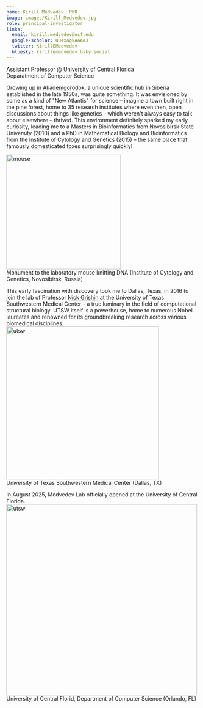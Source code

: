 ```yaml
---
name: Kirill Medvedev, PhD
image: images/Kirill_Medvedev.jpg
role: principal-investigator
links:
  email: kirill.medvedev@ucf.edu
  google-scholar: U84xagkAAAAJ
  twitter: KirillEMedvedev
  bluesky: kirillemedvedev.bsky.social
---
```


Assistant Professor @ University of Central Florida <br>
Deparatment of Computer Science <br>

Growing up in [Akademgorodok](https://en.wikipedia.org/wiki/Akademgorodok), a unique scientific hub in Siberia established in the late 1950s, was quite something. It was envisioned by some as a kind of "New Atlantis" for science – imagine a town built right in the pine forest, home to 35 research institutes where even then, open discussions about things like genetics – which weren't always easy to talk about elsewhere – thrived. This environment definitely sparked my early curiosity, leading me to a Masters in Bioinformatics from Novosibirsk State University (2010) and a PhD in Mathematical Biology and Bioinformatics from the Institute of Cytology and Genetics (2015) – the same place that famously domesticated foxes surprisingly quickly!<br>

<img width="300" alt="mouse" src="https://github.com/user-attachments/assets/d4032f5b-8ded-44c8-be91-26148bbe4477" /> <br>
Monument to the laboratory mouse knitting DNA (Institute of Cytology and Genetics, Novosibirsk, Russia) <br>

This early fascination with discovery took me to Dallas, Texas, in 2016 to join the lab of Professor [Nick Grishin](https://scholar.google.com/citations?hl=en&user=Ok6uF9kAAAAJ) at the University of Texas Southwestern Medical Center – a true luminary in the field of computational structural biology. UTSW itself is a powerhouse, home to numerous Nobel laureates and renowned for its groundbreaking research across various biomedical disciplines. <br>
<img width="400" alt="utsw" src="https://github.com/user-attachments/assets/46793bab-6c62-4625-b167-2c7d3161b3b5" /> <br>
University of Texas Southwestern Medical Center (Dallas, TX) <br>

In August 2025, Medvedev Lab officially opened at the University of Central Florida. <br>
<img width="500" alt="utsw" src="https://github.com/user-attachments/assets/8fe12809-ef1c-4629-a1ac-e8b2a14f0b475" /> <br>
University of Central Florid, Department of Computer Science (Orlando, FL) <br>


